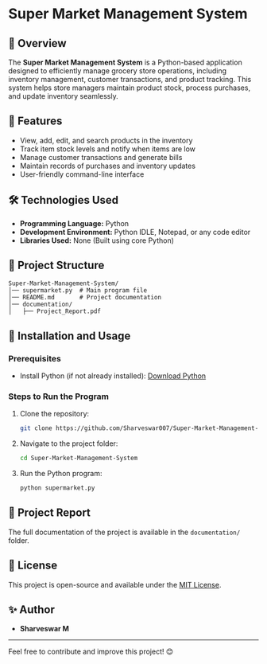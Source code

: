 # Super Market Management System

## 📌 Overview 
The **Super Market Management System** is a Python-based application designed to efficiently manage grocery store operations, including inventory management, customer transactions, and product tracking. This system helps store managers maintain product stock, process purchases, and update inventory seamlessly.

## 🎯 Features
- View, add, edit, and search products in the inventory
- Track item stock levels and notify when items are low
- Manage customer transactions and generate bills
- Maintain records of purchases and inventory updates
- User-friendly command-line interface

## 🛠️ Technologies Used
- **Programming Language:** Python
- **Development Environment:** Python IDLE, Notepad, or any code editor
- **Libraries Used:** None (Built using core Python)

## 📂 Project Structure
```
Super-Market-Management-System/
│── supermarket.py  # Main program file
│── README.md       # Project documentation
│── documentation/
│   ├── Project_Report.pdf
```

## 🚀 Installation and Usage
### Prerequisites
- Install Python (if not already installed): [Download Python](https://www.python.org/downloads/)

### Steps to Run the Program
1. Clone the repository:
   ```sh
   git clone https://github.com/Sharveswar007/Super-Market-Management-System.git
   ```
2. Navigate to the project folder:
   ```sh
   cd Super-Market-Management-System
   ```
3. Run the Python program:
   ```sh
   python supermarket.py
   ```


## 📝 Project Report
The full documentation of the project is available in the `documentation/` folder.

## 📜 License
This project is open-source and available under the [MIT License](LICENSE).

## ✨ Author
- **Sharveswar M**

---
Feel free to contribute and improve this project! 😊

